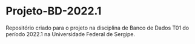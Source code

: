 # Projeto-BD-2022.1
Repositório criado para o projeto na disciplina de Banco de Dados T01 do período 2022.1 na Universidade Federal de Sergipe.
